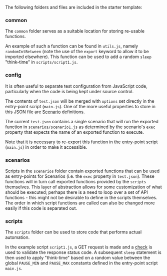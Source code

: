 The following folders and files are included in the starter template:

### common

The `common` folder serves as a suitable location for storing re-usable functions.

An example of such a function can be found in `utils.js`, namely `randomIntBetween` (note the use of the `export` keyword to allow it to be imported elsewhere). This function can be used to add a random `sleep` "think-time" in `scripts/script1.js`.

### config

It is often useful to separate test configuration from JavaScript code, particularly when the code is being kept under source control.

The contents of `test.json` will be merged with `options` set directly in the entry-point script (`main.js`). One of the more useful properties to store in this JSON file are [Scenario](https://k6.io/docs/using-k6/scenarios/) definitions.

The current `test.json` contains a single scenario that will run the exported function in `scenarios/scenario1.js` as determined by the scenario's `exec` property that expects the name of an exported function to execute.

Note that it is necessary to re-export this function in the entry-point script (`main.js`) in order to make it accessible.

### scenarios

Scripts in the `scenarios` folder contain exported functions that can be used as entry-points for Scenarios (i.e. the `exec` property in `test.json`). These functions will in turn call exported functions provided by the `scripts` themselves. This layer of abstraction allows for some customization of what should be executed; perhaps there is a need to loop over a set of API functions - this might not be desirable to define in the scripts themselves. The order in which script functions are called can also be changed more easily if this code is separated out.

### scripts

The `scripts` folder can be used to store code that performs actual automation.

In the example script `script1.js`, a GET request is made and a [check](https://k6.io/docs/using-k6/checks/) is used to validate the response status code. A subsequent `sleep` statement is then used to apply "think-time" based on a random value between the global `PAUSE_MIN` and `PAUSE_MAX` constants defined in the entry-point script `main.js`.